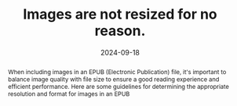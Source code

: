 ---
N: '114'
Rubrique: Images et médias
title: Images are not resized for no reason.
abstract: When including images in an EPUB (Electronic Publication) file, it's important to balance image quality with file size to ensure a good reading experience and efficient performance. Here are some guidelines for determining the appropriate resolution and format for images in an EPUB
categories: ["Images and media"]
agrege: O4114-E025
opquast: '4 114'
indiceebook: '25'
description: "Rule n° 025"
before: "024"
weight: "025"
after: "026"
actif: '1'
layout: rules
date: 2024-09-18
tags: ["", ""]
objectif: ["", ""]
Meo: [""]
Controle: [""
]
epubcheck: false
ace: false
humancheck: true
Source: ["Opquast"]
Referentiel: [""]
Steps: ["", ""]
---
